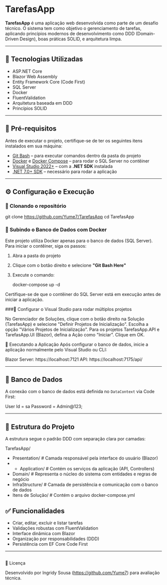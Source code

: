 # TarefasApp

**TarefasApp** é uma aplicação web desenvolvida como parte de um desafio técnico. 
O sistema tem como objetivo o gerenciamento de tarefas, aplicando princípios modernos de desenvolvimento como DDD (Domain-Driven Design), boas práticas SOLID, e arquitetura limpa.

---

## 🚀 Tecnologias Utilizadas

- ASP.NET Core
- Blazor Web Assembly
- Entity Framework Core (Code First)
- SQL Server
- Docker
- FluentValidation
- Arquitetura baseada em DDD
- Princípios SOLID

---

## 🔧 Pré-requisitos

Antes de executar o projeto, certifique-se de ter os seguintes itens instalados em sua máquina:

- [Git Bash](https://gitforwindows.org/) – para executar comandos dentro da pasta do projeto
- [Docker](https://www.docker.com/get-started) e [Docker Compose](https://docs.docker.com/compose/install/) – para rodar o SQL Server no contêiner
- [Visual Studio 2022+](https://visualstudio.microsoft.com/) – com a **.NET SDK** instalada
- [.NET 7.0+ SDK](https://dotnet.microsoft.com/download/dotnet) – necessário para rodar a aplicação

---

## ⚙️ Configuração e Execução

### 🔄 Clonando o repositório

git clone https://github.com/Yume7/TarefasApp
cd TarefasApp

### 🐳 Subindo o Banco de Dados com Docker

Este projeto utiliza Docker apenas para o banco de dados (SQL Server). Para iniciar o contêiner, siga os passos:

1. Abra a pasta do projeto
2. Clique com o botão direito e selecione **"Git Bash Here"**
3. Execute o comando:

   docker-compose up -d

Certifique-se de que o contêiner do SQL Server está em execução antes de iniciar a aplicação.

###🔹 Configurar o Visual Studio para rodar múltiplos projetos

No Gerenciador de Soluções, clique com o botão direito na Solução (TarefasApp) e selecione "Definir Projetos de Inicialização".
Escolha a opção "Vários Projetos de Inicialização".
Para os projetos TarefasApp.API e TarefasApp.UI (Blazor), defina a Ação como "Iniciar".
Clique em OK.

🚀 Executando a Aplicação
Após configurar o banco de dados, inicie a aplicação normalmente pelo Visual Studio ou CLI:

Blazor Server: https://localhost:7121
API: https://localhost:7175/api/

---

## 🧪 Banco de Dados

A conexão com o banco de dados está definida no `DataContext` via Code First:

User Id = sa
Password = Admin@123;

---

## 📁 Estrutura do Projeto

A estrutura segue o padrão DDD com separação clara por camadas:

TarefasApp/
- Presentation/      # Camada responsável pela interface do usuário (Blazor)
- - Application/       # Contém os serviços da aplicação (API, Controllers)
- Domain/            # Representa o núcleo do sistema com entidades e regras de negócio
- InfraStructure/    # Camada de persistência e comunicação com o banco de dados
- Itens de Solução/      # Contém o arquivo docker-compose.yml

## ✅ Funcionalidades

- Criar, editar, excluir e listar tarefas
- Validações robustas com FluentValidation
- Interface dinâmica com Blazor
- Organização por responsabilidades (DDD)
- Persistência com EF Core Code First

---

## 

📄 Licença

Desenvolvido por Ingridy Sousa (https://github.com/Yume7) para avaliação técnica.
